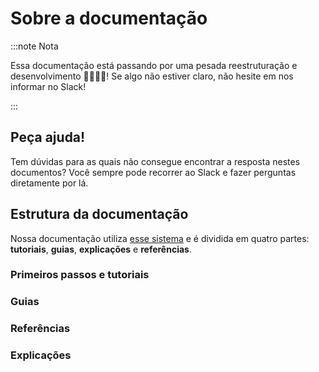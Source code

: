 # Sobre a documentação

:::note Nota

Essa documentação está passando por uma pesada reestruturação e desenvolvimento 👷‍♀️👷🏽! Se algo não estiver claro, não hesite em nos informar no Slack!

:::

## Peça ajuda!

Tem dúvidas para as quais não consegue encontrar a resposta nestes documentos? Você sempre pode recorrer ao Slack e fazer perguntas diretamente por lá.

## Estrutura da documentação

Nossa documentação utiliza [esse sistema](https://documentation.divio.com/) e é dividida em quatro partes: **tutoriais**, **guias**, **explicações** e **referências**.

### Primeiros passos e tutoriais

### Guias

### Referências

### Explicações
